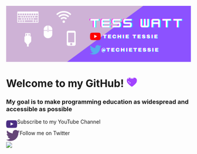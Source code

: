 ![Header](https://raw.githubusercontent.com/Tess314/Tess314/master/personal_banner2.png "Header")

# Welcome to my GitHub! <img src="https://raw.githubusercontent.com/Tess314/Tess314/master/heart.gif" width="30px">

### My goal is to make programming education as widespread and accessible as possible

[<img align="left" alt="YouTube" height="30px" src="https://raw.githubusercontent.com/Tess314/Tess314/master/youtube_logo.png"/>][YouTube]Subscribe to my YouTube Channel

[<img align="left" alt="Twitter" height="30px" src="https://raw.githubusercontent.com/Tess314/Tess314/master/twitter_logo.png"/>][Twitter]Follow me on Twitter

<img align="center" src="https://github-readme-stats.vercel.app/api?username=Tess314&show_icons=true&line_height=27&count_private=true&title_color=8C52FF"/>

<!--<img align="center" src="https://github-readme-stats.vercel.app/api/top-langs/?username=Tess314&layout=compact&title_color=8C52FF"/>-->

[YouTube]: https://www.youtube.com/channel/UCGCR-PjumUZeuMc0zZOIZdA
[Twitter]: https://twitter.com/TechieTessie
